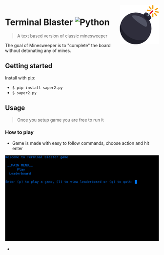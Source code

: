 <img src="bomb2.png" align="right" />

# Terminal Blaster ![Python](https://img.shields.io/badge/python-v3.6+-blue.svg)
> A text based version of classic minesweeper

The goal of Minesweeper is to "complete" the board without detonating any of mines.

## Getting started

Install with pip:
* `$ pip install saper2.py`
* `$ saper2.py`


## Usage

> Once you setup game you are free to run it

### How to play

* Game is made with easy to follow commands, choose action and hit enter
<p align="center">
<img src="demo2.gif" width="550" height="280"/>
</p>

* 















